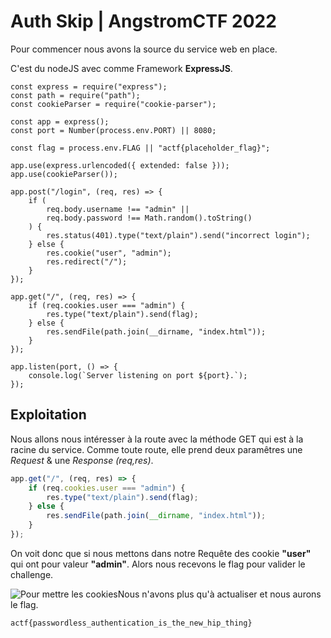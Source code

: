 # Auth Skip |  AngstromCTF 2022


Pour commencer nous avons la source du service web en place.

C'est du nodeJS avec comme Framework **ExpressJS**.
```JS
const express = require("express");
const path = require("path");
const cookieParser = require("cookie-parser");

const app = express();
const port = Number(process.env.PORT) || 8080;

const flag = process.env.FLAG || "actf{placeholder_flag}";

app.use(express.urlencoded({ extended: false }));
app.use(cookieParser());

app.post("/login", (req, res) => {
    if (
        req.body.username !== "admin" ||
        req.body.password !== Math.random().toString()
    ) {
        res.status(401).type("text/plain").send("incorrect login");
    } else {
        res.cookie("user", "admin");
        res.redirect("/");
    }
});

app.get("/", (req, res) => {
    if (req.cookies.user === "admin") {
        res.type("text/plain").send(flag);
    } else {
        res.sendFile(path.join(__dirname, "index.html"));
    }
});

app.listen(port, () => {
    console.log(`Server listening on port ${port}.`);
});
```

## Exploitation 

Nous allons nous intéresser à la route avec la méthode GET qui est à la racine du service.
Comme toute route, elle prend deux paramêtres une *Request* & une *Response* *(req,res)*.

```js
app.get("/", (req, res) => {
    if (req.cookies.user === "admin") {
        res.type("text/plain").send(flag);
    } else {
        res.sendFile(path.join(__dirname, "index.html"));
    }
});
`````

On voit donc que si nous mettons dans notre Requête des cookie **"user"** qui ont pour valeur **"admin"**.
Alors nous recevons le flag pour valider le challenge.

![Pour mettre les cookies](https://i.ibb.co/LppfDHq/chall.png)Nous n'avons plus qu'à actualiser et nous aurons le flag.

    actf{passwordless_authentication_is_the_new_hip_thing}


